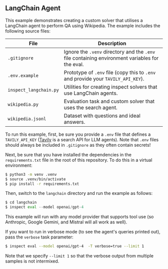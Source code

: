 ## LangChain Agent

This example demonstrates creating a custom solver that utilises a LangChain agent to perform QA using Wikipedia. The example includes the following source files:

| File                   | Description                                                                                     |
|------------------------|-------------------------------------------------------------------------------------------------|
| `.gitignore`           | Ignore the `.venv` directory and the `.env` file containing environment variables for the eval. |
| `.env.example`         | Prototype of `.env` file (copy this to `.env` and provide your `TAVILY_API_KEY`).               |
| `inspect_langchain.py` | Utilities for creating inspect solvers that use LangChain agents.                               |
| `wikipedia.py`         | Evaluation task and custom solver that uses the search agent.                                   |
| `wikipedia.jsonl`      | Dataset with questions and ideal answers.                                                       |

To run this example, first, be sure you provide a `.env` file that defines a `TAVILY_API_KEY` ([Tavily](https://tavily.com/) is a search API for LLM agents). Note that `.env` files should always be included in `.gitignore` as they often contain secrets!

Next, be sure that you have installed the dependencies in the `requirements.txt` file in the root of this repository. To do this in a virtual environment:

``` bash
$ python3 -m venv .venv
$ source .venv/bin/activate
$ pip install -r requirements.txt
```

Then, switch to the `langchain` directory and run the example as follows:

``` python
$ cd langchain
$ inspect eval --model openai/gpt-4 
```

This example will run with any model provider that supports tool use (so Anthropic, Google Gemini, and Mistral will all work as well).

If you want to run in verbose mode (to see the agent's queries printed out), pass the `verbose` task parameter:

``` bash
$ inspect eval --model openai/gpt-4  -T verbose=true --limit 1
```

Note that we specify `--limit 1` so that the verbose output from multiple samples is not intermixed.